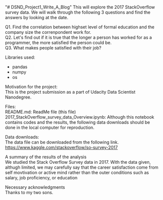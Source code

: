 "# DSND_Project1_Write_A_Blog" 
This will explore the 2017 StackOverflow survey data. We will walk through the following 3 questions and find the answers by looking at the date.  

Q1. Find the correlation between highset level of formal education and the company size the correnpondent work for.<br>
Q2. Let's find out if it is true that the longer a person has worked for as a programmer, the more satisfied the person could be.<br>
Q3. What makes people satisfied with their job?

Libraries used:<br>
- pandas<br>
- numpy<br>
- os<br>

Motivation for the project:<br>
This is the project submission as a part of Udacity Data Scientist Nanodegree.

Files:<br>
README.md: ReadMe file (this file)<br>
2017_StackOverflow_survey_data_Overview.ipynb: Although this notebook contains codes and the results, the following data downloads should be done in the local computer for reproduction.

Data downloads:<br>
The data file can be downloaded from the following link.<br>
https://www.kaggle.com/stackoverflow/so-survey-2017

A summary of the results of the analysis<br>
We studied the Stack Overflow Survey data in 2017. With the data given, althugh limited, we may carefully say that the career satisfaction come from self movtivation or active mind rather than the outer conditions such as salary, job proficiency, or education

Necessary acknowledgments<br>
Thanks to my two sons. 
